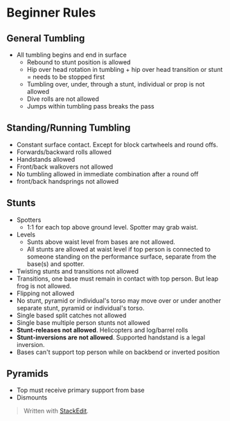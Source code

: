 
# Beginner Rules

## General Tumbling

- All tumbling begins and end in surface
	- Rebound to stunt position is allowed
	- Hip over head rotation in tumbling + hip over head transition or stunt = needs to be stopped first
	- Tumbling over, under, through a stunt, individual or prop is not allowed
	- Dive rolls are not allowed
	- Jumps within tumbling pass breaks the pass

## Standing/Running Tumbling

- Constant surface contact. Except for block cartwheels and round offs.
- Forwards/backward rolls allowed
- Handstands allowed
- Front/back walkovers not allowed
- No tumbling allowed in immediate combination after a round off
- front/back handsprings not allowed

## Stunts

- Spotters
	- 1:1 for each top above ground level. Spotter may grab waist.
- Levels
	- Sunts above waist level from bases are not allowed.
	- All stunts are allowed at waist level if top person is connected to someone standing on the performance surface, separate from the base(s) and spotter.
- Twisting stunts and transitions not allowed
- Transitions, one base must remain in contact with top person. But leap frog is not allowed.
- Flipping not allowed
- No stunt, pyramid or individual's torso may move over or under another separate stunt, pyramid or individual's torso.
- Single based split catches not allowed
- Single base multiple person stunts not allowed
- **Stunt-releases not allowed**. Helicopters and log/barrel rolls
- **Stunt-inversions are not allowed**. Supported handstand is a legal inversion.
- Bases can't support top person while on backbend or inverted position

## Pyramids

- Top must receive primary support from base
- Dismounts 

> Written with [StackEdit](https://stackedit.io/).
<!--stackedit_data:
eyJoaXN0b3J5IjpbLTYyMDY5NjIyNiw3MDE2MTAxNjBdfQ==
-->
